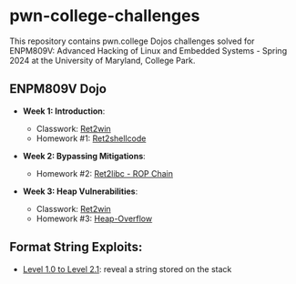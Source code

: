 # pwn-college-challenges

This repository contains pwn.college Dojos challenges solved for ENPM809V: Advanced Hacking of Linux and Embedded Systems - Spring 2024 at the University of Maryland, College Park.

## ENPM809V Dojo

- **Week 1: Introduction**: 
  - Classwork: [Ret2win](https://github.com/VasanthVanan/pwn.college-dojos-challenges/blob/main/ret2win/ret2win.py)
  - Homework #1: [Ret2shellcode](https://github.com/VasanthVanan/pwn.college-dojos-challenges/blob/main/ret2shellcode/intro_challenge.py)

- **Week 2: Bypassing Mitigations**:
  - Homework #2: [Ret2libc - ROP Chain](https://github.com/VasanthVanan/pwn.college-dojos-challenges/blob/main/ret2libc-rop-chain/ret2libc.py)

- **Week 3: Heap Vulnerabilities**:
  - Classwork: [Ret2win](https://github.com/VasanthVanan/pwn.college-dojos-challenges/blob/main/heap-overflow/heapoverflow.py)
  - Homework #3: [Heap-Overflow](https://github.com/VasanthVanan/pwn.college-dojos-challenges/blob/main/heap-overflow/homework.py)

## Format String Exploits:

- [Level 1.0 to Level 2.1](./software%20exploitation/reveal_string.py): reveal a string stored on the stack

